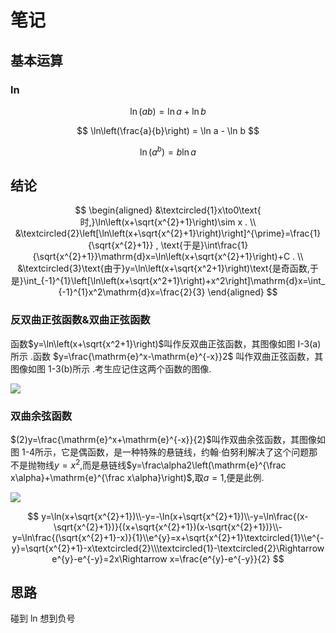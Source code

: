 # 笔记

## 基本运算

### ln

$$
\ln(ab) = \ln a + \ln b
$$

$$
\ln\left(\frac{a}{b}\right) = \ln a - \ln b
$$

$$
\ln(a^b) = b \ln a
$$


## 结论

$$
\begin{aligned}
&\textcircled{1}x\to0\text{ 时,}\ln\left(x+\sqrt{x^{2}+1}\right)\sim x . \\
&\textcircled{2}\left[\ln\left(x+\sqrt{x^{2}+1}\right)\right]^{\prime}=\frac{1}{\sqrt{x^{2}+1}} , \text{于是}\int\frac{1}{\sqrt{x^{2}+1}}\mathrm{d}x=\ln\left(x+\sqrt{x^{2}+1}\right)+C . \\
&\textcircled{3}\text{由于}y=\ln\left(x+\sqrt{x^2+1}\right)\text{是奇函数,于是}\int_{-1}^{1}\left[\ln\left(x+\sqrt{x^2+1}\right)+x^2\right]\mathrm{d}x=\int_{-1}^{1}x^2\mathrm{d}x=\frac{2}{3}
\end{aligned}
$$

### 反双曲正弦函数&双曲正弦函数
函数$y=\ln\left(x+\sqrt{x^2+1}\right)$叫作反双曲正弦函数，其图像如图 I-3(a)所示 .函数 $y=\frac{\mathrm{e}^x-\mathrm{e}^{-x}}2$
叫作双曲正弦函数，其图像如图 1-3(b)所示 .考生应记住这两个函数的图像.

![](https://storage.simpletex.cn/view/f71ZkwHDolAkEwnS9ZxKE818riy7lRKIc)


### 双曲余弦函数
$(2)y=\frac{\mathrm{e}^x+\mathrm{e}^{-x}}{2}$叫作双曲余弦函数，其图像如图 1-4所示，它是偶函数，是一种特殊的悬链线，约翰·伯努利解决了这个问题那不是抛物线$y=x^2$,而是悬链线$y=\frac\alpha2\left(\mathrm{e}^{\frac x\alpha}+\mathrm{e}^{\frac x\alpha}\right)$,取$a=1$,便是此例.

![](https://storage.simpletex.cn/view/fXB9PaFt2dX0l5raFc9xkRXYepPdcg5oC)


$$
y=\ln(x+\sqrt{x^{2}+1})\\-y=-\ln(x+\sqrt{x^{2}+1})\\-y=\ln\frac{(x-\sqrt{x^{2}+1})}{(x+\sqrt{x^{2}+1})(x-\sqrt{x^{2}+1})}\\-y=\ln\frac{(\sqrt{x^{2}+1}-x)}{1}\\e^{y}=x+\sqrt{x^{2}+1}\textcircled{1}\\e^{-y}=\sqrt{x^{2}+1}-x\textcircled{2}\\\textcircled{1}-\textcircled{2}\Rightarrow e^{y}-e^{-y}=2x\Rightarrow x=\frac{e^{y}-e^{-y}}{2}
$$
## 思路

碰到 ln 想到负号